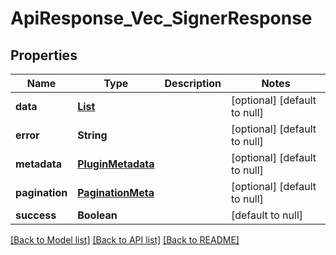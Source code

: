 # ApiResponse_Vec_SignerResponse
## Properties

| Name | Type | Description | Notes |
|------------ | ------------- | ------------- | -------------|
| **data** | [**List**](ApiResponse_SignerResponse_data.md) |  | [optional] [default to null] |
| **error** | **String** |  | [optional] [default to null] |
| **metadata** | [**PluginMetadata**](PluginMetadata.md) |  | [optional] [default to null] |
| **pagination** | [**PaginationMeta**](PaginationMeta.md) |  | [optional] [default to null] |
| **success** | **Boolean** |  | [default to null] |

[[Back to Model list]](../README.md#documentation-for-models) [[Back to API list]](../README.md#documentation-for-api-endpoints) [[Back to README]](../README.md)

